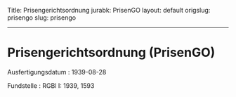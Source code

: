 Title: Prisengerichtsordnung
jurabk: PrisenGO
layout: default
origslug: prisengo
slug: prisengo

---

# Prisengerichtsordnung (PrisenGO)

Ausfertigungsdatum
:   1939-08-28

Fundstelle
:   RGBl I: 1939, 1593

